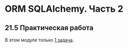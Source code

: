 # ORM SQLAlchemy. Часть 2
## 21.5 Практическая работа

В этом модуле только [1 задача](https://github.com/wafflelios/Python-Advanced/blob/main/mod21/task.py).
